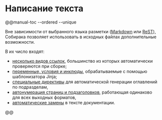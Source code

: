 # Написание текста

@@manual-toc --ordered --unique

Вне зависимости от выбранного языка разметки ([Markdown](markdown.md) или [ReST](rest.md)), Собирака позволяет использовать в исходных файлах дополнительные возможности.

В их число входят:

- [несколько видов ссылок](links.md), большинство из которых автоматически проверяются при сборке;
- [переменные, условия и инклюды](jinja.md), обрабатываемые с помощью шаблонизатора Jinja;
- [специальные директивы](directives.md) для автоматической генерации оглавлений по подразделам,
- [автонумерация страниц и подзаголовков](numeration.md), работающая одинаково для всех выходных форматов,
- [автоматические замены](text-processing.md) в тексте документации.

@@